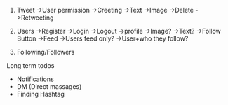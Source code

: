 1. Tweet
    ->User permission
    ->Creeting
        ->Text
        ->Image
    ->Delete
    ->Retweeting

2. Users
    ->Register
    ->Login
    ->Logout
    ->profile
        ->Image?
        ->Text?
        ->Follow Button
    ->Feed
        ->Users feed only?
        ->User+who they follow?
3. Following/Followers


Long term todos
- Notifications
- DM (Direct massages)
- Finding Hashtag

